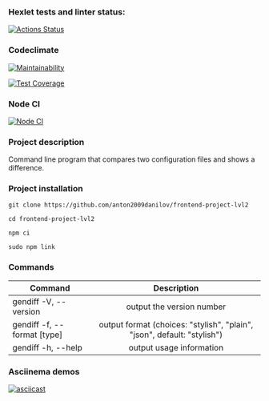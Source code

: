 ### Hexlet tests and linter status:
[![Actions Status](https://github.com/anton2009danilov/frontend-project-lvl2/workflows/hexlet-check/badge.svg)](https://github.com/anton2009danilov/frontend-project-lvl2/actions)

### Codeclimate
[![Maintainability](https://api.codeclimate.com/v1/badges/ed901795ffd10cf11ffa/maintainability)](https://codeclimate.com/github/anton2009danilov/frontend-project-lvl2/maintainability)

[![Test Coverage](https://api.codeclimate.com/v1/badges/ed901795ffd10cf11ffa/test_coverage)](https://codeclimate.com/github/anton2009danilov/frontend-project-lvl2/test_coverage)

### Node CI
[![Node CI](https://github.com/anton2009danilov/frontend-project-lvl2/actions/workflows/nodejs.yml/badge.svg)](https://github.com/anton2009danilov/frontend-project-lvl2/actions/workflows/nodejs.yml)

### Project description
Command line program that compares two configuration files and shows a difference.

### Project installation

```
git clone https://github.com/anton2009danilov/frontend-project-lvl2

cd frontend-project-lvl2

npm ci

sudo npm link
```

### Commands

| Command                              | Description                                                                         |
| ------------------------------------ | :---------------------------------------------------------------------------------: |
| gendiff -V, --version                | output the version number                                                           |
| gendiff -f, --format [type]          | output format (choices: "stylish", "plain", "json", default: "stylish")             |
| gendiff -h, --help                   | output usage information                                                            |

### Asciinema demos
[![asciicast](https://asciinema.org/a/6SWm09QBhcnKomBAY8SMi8rD9.svg)](https://asciinema.org/a/6SWm09QBhcnKomBAY8SMi8rD9)